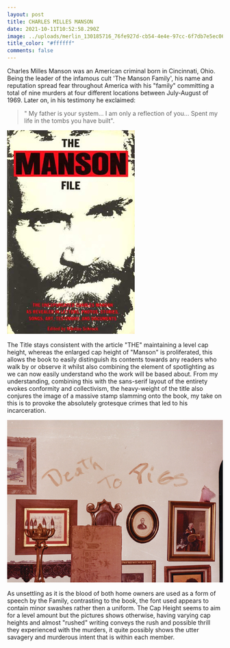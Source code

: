 ```yaml
---
layout: post
title: CHARLES MILLES MANSON
date: 2021-10-11T10:52:58.290Z
image: ../uploads/merlin_130185716_76fe927d-cb54-4e4e-97cc-6f7db7e5ec06-superjumbo.jpeg
title_color: "#ffffff"
comments: false
---
```

Charles Milles Manson was an American criminal born in Cincinnati, Ohio. Being the leader of the infamous cult 'The Manson Family', his name and reputation spread fear throughout America with his "family" committing a total of nine murders at four different locations between July-August of 1969. Later on, in his testimony he exclaimed:

> " My father is your system... I am only a reflection of you... Spent my life in the tombs you have built". 

![A Publication by Schreck Nikolas, 1988.](../uploads/manson-file.jpeg)

The Title stays consistent with the article "THE" maintaining a level cap height, whereas the enlarged cap height of "Manson" is proliferated, this allows the book to easily distinguish its contents towards any readers who walk by or observe it whilst also combining the element of spotlighting as we can now easily understand who the work will be based about. From my understanding, combining this with the sans-serif layout of the entirety evokes conformity and collectivism, the heavy-weight of the title also conjures the image of a massive stamp slamming onto the book, my take on this is to provoke the absolutely grotesque crimes that led to his incarceration.

![Using the blood of Leno and Rosemary LaBianca, Manson Family members write "death to pigs" on the wall](../uploads/pigs.jpg)

As unsettling as it is the blood of both home owners are used as a form of speech by the Family, contrasting to the book, the font used appears to contain minor swashes rather then a uniform. The Cap Height seems to aim for a level amount but the pictures shows otherwise, having varying cap heights and almost "rushed" writing conveys the rush and possible thrill they experienced with the murders, it quite possibly shows the utter savagery and murderous intent that is within each member.
